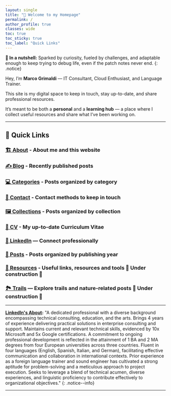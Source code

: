 ```yaml
---
layout: single
title: "👋 Welcome to my Homepage"
permalink: /
author_profile: true
classes: wide
toc: true
toc_sticky: true
toc_label: "Quick Links"
---
```


**🥜 In a nutshell:** Sparked by curiosity, fueled by challenges, and adaptable enough to keep trying to debug life, even if the patch notes never end.
{: .notice}

Hey, I’m **Marco Grimaldi** — IT Consultant, Cloud Enthusiast, and Language Trainer.  

This site is my digital space to keep in touch, stay up-to-date, and share professional resources.

It’s meant to be both a **personal** and a **learning hub** — a place where I collect useful resources and share what I’ve been working on.

---

## 🔗 Quick Links
### [🏗️ About](/about/) - About me and this website
### [✍️ Blog](/blog/) - Recently published posts
### [💻 Categories](/categories/) - Posts organized by category
### [📲 Contact](/contact/) - Contact methods to keep in touch
### [🖼️ Collections](/collections/) - Posts organized by collection
### [📃 CV](/cv/) - My up-to-date Curriculum Vitae
### [💼 LinkedIn](https://www.linkedin.com/in/marco-grimaldi29/) — Connect professionally  
### [📰 Posts](/posts/) - Posts organized by publishing year
### [🧰 Resources](/resources/) - Useful links, resources and tools 🚧 Under construction 🚧
### [🏞 Trails](/trails/) — Explore trails and nature-related posts 🚧 Under construction 🚧

---

**[LinkedIn's About](https://www.linkedin.com/in/marco-grimaldi29/):** "A dedicated professional with a diverse background encompassing technical consulting, education, and the arts. Brings 4 years of experience delivering practical solutions in enterprise consulting and support. Maintains current and relevant technical skills, evidenced by 10x Microsoft and 5x Google certifications. A commitment to ongoing professional development is reflected in the attainment of 1 BA and 2 MA degrees from four European universities across three countries. Fluent in four languages (English, Spanish, Italian, and German), facilitating effective communication and collaboration in international contexts. Prior experience as a foreign language trainer and sound engineer has cultivated a strong aptitude for problem-solving and a meticulous approach to project execution. Seeks to leverage a blend of technical acumen, diverse experiences, and linguistic proficiency to contribute effectively to organizational objectives."
{: .notice--info}

---

